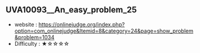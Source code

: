 ## UVA10093__An_easy_problem_25
+ website : https://onlinejudge.org/index.php?option=com_onlinejudge&Itemid=8&category=24&page=show_problem&problem=1034
+ Difficulty : ★☆☆☆☆

